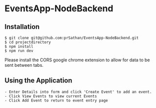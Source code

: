 # EventsApp-NodeBackend

## Installation

```
$ git clone git@github.com:prSathan/EventsApp-NodeBackend.git
$ cd projectdirectory
$ npm install
$ npm run dev
```
Please install the CORS google chrome extension to allow for data to be sent between tabs.

## Using the Application

```
- Enter Details into form and click 'Create Event' to add an event.
- Click View Events to view current Events
- Click Add Event to return to event entry page
```
